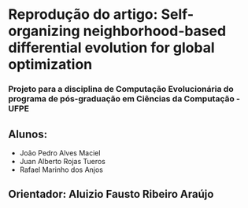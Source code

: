 # Reprodução do artigo: Self-organizing neighborhood-based differential evolution for global optimization

### Projeto para a disciplina de Computação Evolucionária do programa de pós-graduação em Ciências da Computação - UFPE

## Alunos:
- João Pedro Alves Maciel
- Juan Alberto Rojas Tueros
- Rafael Marinho dos Anjos

## Orientador: Aluizio Fausto Ribeiro Araújo